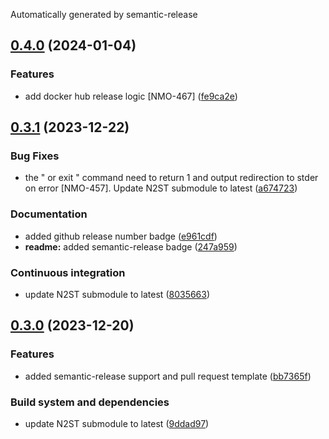 Automatically generated by semantic-release

## [0.4.0](https://github.com/norlab-ulaval/norlab-build-system/compare/v0.3.1...v0.4.0) (2024-01-04)


### Features

* add docker hub release logic [NMO-467] ([fe9ca2e](https://github.com/norlab-ulaval/norlab-build-system/commit/fe9ca2efd2ee554e4df6fbd9c28f8dee5b0f6608))

## [0.3.1](https://github.com/norlab-ulaval/norlab-build-system/compare/v0.3.0...v0.3.1) (2023-12-22)


### Bug Fixes

* the " or exit " command need to return 1 and output redirection to stder on error [NMO-457]. Update N2ST submodule to latest ([a674723](https://github.com/norlab-ulaval/norlab-build-system/commit/a674723ab869dfac8fcef5a3a69306061c616a2a))


### Documentation

* added github release number badge ([e961cdf](https://github.com/norlab-ulaval/norlab-build-system/commit/e961cdfeb051d62238ea40f3eeeb4d5e90db2485))
* **readme:** added semantic-release badge ([247a959](https://github.com/norlab-ulaval/norlab-build-system/commit/247a95922990435f8b3cb40a196bb2214aa0ae2c))


### Continuous integration

* update N2ST submodule to latest ([8035663](https://github.com/norlab-ulaval/norlab-build-system/commit/80356637ed96f01a4ca33764b91b32e486583540))

## [0.3.0](https://github.com/norlab-ulaval/norlab-build-system/compare/v0.2.6...v0.3.0) (2023-12-20)


### Features

* added semantic-release support and pull request template ([bb7365f](https://github.com/norlab-ulaval/norlab-build-system/commit/bb7365f56e0d7c579209b20cdf5b673c53917641))


### Build system and dependencies

* update N2ST submodule to latest ([9ddad97](https://github.com/norlab-ulaval/norlab-build-system/commit/9ddad97b8d85bfbf75d8bd2ba7efc93f51a01047))
